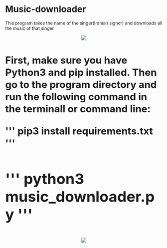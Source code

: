 # Music-downloader
This program takes the name of the singer(Iranian signer) and downloads all the music of that singer

<div style="text-align: center">
    <a href="https://github.com/Ali-Hosseinverdi/Music-downloader/images/1.png">
    <img src="https://github.com/Ali-Hosseinverdi/Music-downloader/images/1.png"/></a>
</div>

<h2><Installation><h2>
  
First, make sure you have Python3 and pip installed. Then go to the program directory and run the following command in the terminall or command line:

'''
pip3 install requirements.txt
'''
  
<h2><Usage><h2>

'''
python3 music_downloader.py
'''
  
<div style="text-align: center">
    <a href="https://github.com/Ali-Hosseinverdi/Music-downloader/screenshots/1.gif">
    <img src="https://github.com/Ali-Hosseinverdi/Music-downloader/screenshots/1.gif"/></a>
</div>
